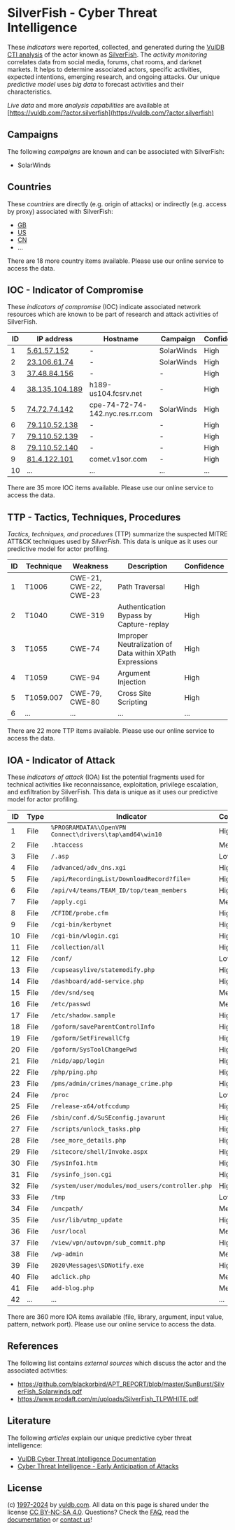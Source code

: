 # SilverFish - Cyber Threat Intelligence

These _indicators_ were reported, collected, and generated during the [VulDB CTI analysis](https://vuldb.com/?kb.cti) of the actor known as [SilverFish](https://vuldb.com/?actor.silverfish). The _activity monitoring_ correlates data from social media, forums, chat rooms, and darknet markets. It helps to determine associated actors, specific activities, expected intentions, emerging research, and ongoing attacks. Our unique _predictive model_ uses _big data_ to forecast activities and their characteristics.

_Live data_ and more _analysis capabilities_ are available at [https://vuldb.com/?actor.silverfish](https://vuldb.com/?actor.silverfish)

## Campaigns

The following _campaigns_ are known and can be associated with SilverFish:

* SolarWinds

## Countries

These _countries_ are directly (e.g. origin of attacks) or indirectly (e.g. access by proxy) associated with SilverFish:

* [GB](https://vuldb.com/?country.gb)
* [US](https://vuldb.com/?country.us)
* [CN](https://vuldb.com/?country.cn)
* ...

There are 18 more country items available. Please use our online service to access the data.

## IOC - Indicator of Compromise

These _indicators of compromise_ (IOC) indicate associated network resources which are known to be part of research and attack activities of SilverFish.

ID | IP address | Hostname | Campaign | Confidence
-- | ---------- | -------- | -------- | ----------
1 | [5.61.57.152](https://vuldb.com/?ip.5.61.57.152) | - | SolarWinds | High
2 | [23.106.61.74](https://vuldb.com/?ip.23.106.61.74) | - | SolarWinds | High
3 | [37.48.84.156](https://vuldb.com/?ip.37.48.84.156) | - | - | High
4 | [38.135.104.189](https://vuldb.com/?ip.38.135.104.189) | h189-us104.fcsrv.net | - | High
5 | [74.72.74.142](https://vuldb.com/?ip.74.72.74.142) | cpe-74-72-74-142.nyc.res.rr.com | SolarWinds | High
6 | [79.110.52.138](https://vuldb.com/?ip.79.110.52.138) | - | - | High
7 | [79.110.52.139](https://vuldb.com/?ip.79.110.52.139) | - | - | High
8 | [79.110.52.140](https://vuldb.com/?ip.79.110.52.140) | - | - | High
9 | [81.4.122.101](https://vuldb.com/?ip.81.4.122.101) | comet.v1sor.com | - | High
10 | ... | ... | ... | ...

There are 35 more IOC items available. Please use our online service to access the data.

## TTP - Tactics, Techniques, Procedures

_Tactics, techniques, and procedures_ (TTP) summarize the suspected MITRE ATT&CK techniques used by _SilverFish_. This data is unique as it uses our predictive model for actor profiling.

ID | Technique | Weakness | Description | Confidence
-- | --------- | -------- | ----------- | ----------
1 | T1006 | CWE-21, CWE-22, CWE-23 | Path Traversal | High
2 | T1040 | CWE-319 | Authentication Bypass by Capture-replay | High
3 | T1055 | CWE-74 | Improper Neutralization of Data within XPath Expressions | High
4 | T1059 | CWE-94 | Argument Injection | High
5 | T1059.007 | CWE-79, CWE-80 | Cross Site Scripting | High
6 | ... | ... | ... | ...

There are 22 more TTP items available. Please use our online service to access the data.

## IOA - Indicator of Attack

These _indicators of attack_ (IOA) list the potential fragments used for technical activities like reconnaissance, exploitation, privilege escalation, and exfiltration by SilverFish. This data is unique as it uses our predictive model for actor profiling.

ID | Type | Indicator | Confidence
-- | ---- | --------- | ----------
1 | File | `%PROGRAMDATA%\OpenVPN Connect\drivers\tap\amd64\win10` | High
2 | File | `.htaccess` | Medium
3 | File | `/.asp` | Low
4 | File | `/advanced/adv_dns.xgi` | High
5 | File | `/api/RecordingList/DownloadRecord?file=` | High
6 | File | `/api/v4/teams/TEAM_ID/top/team_members` | High
7 | File | `/apply.cgi` | Medium
8 | File | `/CFIDE/probe.cfm` | High
9 | File | `/cgi-bin/kerbynet` | High
10 | File | `/cgi-bin/wlogin.cgi` | High
11 | File | `/collection/all` | High
12 | File | `/conf/` | Low
13 | File | `/cupseasylive/statemodify.php` | High
14 | File | `/dashboard/add-service.php` | High
15 | File | `/dev/snd/seq` | Medium
16 | File | `/etc/passwd` | Medium
17 | File | `/etc/shadow.sample` | High
18 | File | `/goform/saveParentControlInfo` | High
19 | File | `/goform/SetFirewallCfg` | High
20 | File | `/goform/SysToolChangePwd` | High
21 | File | `/nidp/app/login` | High
22 | File | `/php/ping.php` | High
23 | File | `/pms/admin/crimes/manage_crime.php` | High
24 | File | `/proc` | Low
25 | File | `/release-x64/otfccdump` | High
26 | File | `/sbin/conf.d/SuSEconfig.javarunt` | High
27 | File | `/scripts/unlock_tasks.php` | High
28 | File | `/see_more_details.php` | High
29 | File | `/sitecore/shell/Invoke.aspx` | High
30 | File | `/SysInfo1.htm` | High
31 | File | `/sysinfo_json.cgi` | High
32 | File | `/system/user/modules/mod_users/controller.php` | High
33 | File | `/tmp` | Low
34 | File | `/uncpath/` | Medium
35 | File | `/usr/lib/utmp_update` | High
36 | File | `/usr/local` | Medium
37 | File | `/view/vpn/autovpn/sub_commit.php` | High
38 | File | `/wp-admin` | Medium
39 | File | `2020\Messages\SDNotify.exe` | High
40 | File | `adclick.php` | Medium
41 | File | `add-blog.php` | Medium
42 | ... | ... | ...

There are 360 more IOA items available (file, library, argument, input value, pattern, network port). Please use our online service to access the data.

## References

The following list contains _external sources_ which discuss the actor and the associated activities:

* https://github.com/blackorbird/APT_REPORT/blob/master/SunBurst/SilverFish_Solarwinds.pdf
* https://www.prodaft.com/m/uploads/SilverFish_TLPWHITE.pdf

## Literature

The following _articles_ explain our unique predictive cyber threat intelligence:

* [VulDB Cyber Threat Intelligence Documentation](https://vuldb.com/?kb.cti)
* [Cyber Threat Intelligence - Early Anticipation of Attacks](https://www.scip.ch/en/?labs.20201022)

## License

(c) [1997-2024](https://vuldb.com/?kb.changelog) by [vuldb.com](https://vuldb.com/?kb.about). All data on this page is shared under the license [CC BY-NC-SA 4.0](https://creativecommons.org/licenses/by-nc-sa/4.0/). Questions? Check the [FAQ](https://vuldb.com/?kb.faq), read the [documentation](https://vuldb.com/?kb) or [contact us](https://vuldb.com/?contact)!
